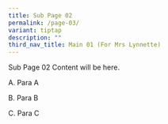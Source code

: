 ```yaml
---
title: Sub Page 02
permalink: /page-03/
variant: tiptap
description: ""
third_nav_title: Main 01 (For Mrs Lynnette)
---
```

<p>Sub Page 02 Content will be here.</p>
<p>A. Para A</p>
<p>B. Para B</p>
<p>C. Para C</p>